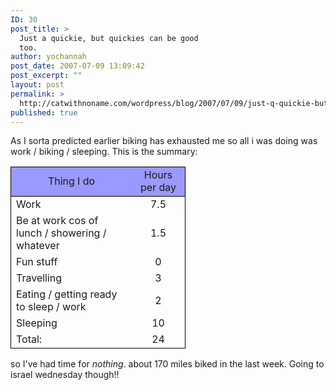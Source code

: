 ```yaml
---
ID: 30
post_title: >
  Just a quickie, but quickies can be good
  too.
author: yochannah
post_date: 2007-07-09 13:09:42
post_excerpt: ""
layout: post
permalink: >
  http://catwithnoname.com/wordpress/blog/2007/07/09/just-q-quickie-but-quickies-can-be-good-too/
published: true
---
```

As I sorta predicted earlier biking has exhausted me so all i was doing was work / biking / sleeping. This is the summary:
<table border="0" cellspacing="0" cols="2" frame="void" rules="none">
<tr>
<td style="border-top: 1px solid #000000; border-left: 1px solid #000000; border-bottom: 1px solid #000000" align="center" bgcolor="#9999ff" height="38" valign="middle" width="177">Thing I do</td>
<td style="border-top: 1px solid #000000; border-right: 1px solid #000000; border-bottom: 1px solid #000000" align="center" bgcolor="#9999ff" valign="middle" width="69">Hours per day</td>
</tr>
<tr>
<td style="border-left: 1px solid #000000" align="left" height="19" valign="middle">Work</td>
<td style="border-right: 1px solid #000000" sdval="7.5" sdnum="2057;" align="center" valign="middle">7.5</td>
</tr>
<tr>
<td style="border-left: 1px solid #000000" align="left" height="36" valign="middle">Be at work cos of lunch / showering / whatever</td>
<td style="border-right: 1px solid #000000" sdval="1.5" sdnum="2057;" align="center" valign="middle">1.5</td>
</tr>
<tr>
<td style="border-left: 1px solid #000000" align="left" height="19" valign="middle">Fun stuff</td>
<td style="border-right: 1px solid #000000" sdval="0" sdnum="2057;" align="center" valign="middle">0</td>
</tr>
<tr>
<td style="border-left: 1px solid #000000" align="left" height="19" valign="middle">Travelling</td>
<td style="border-right: 1px solid #000000" sdval="3" sdnum="2057;" align="center" valign="middle">3</td>
</tr>
<tr>
<td style="border-left: 1px solid #000000" align="left" height="36" valign="middle">Eating / getting ready to sleep / work</td>
<td style="border-right: 1px solid #000000" sdval="2" sdnum="2057;" align="center" valign="middle">2</td>
</tr>
<tr>
<td style="border-left: 1px solid #000000" align="left" height="19" valign="middle">Sleeping</td>
<td style="border-right: 1px solid #000000" sdval="10" sdnum="2057;" align="center" valign="middle">10</td>
</tr>
<tr>
<td style="border-left: 1px solid #000000; border-bottom: 1px solid #000000" align="left" height="18" valign="middle">Total:</td>
<td style="border-right: 1px solid #000000; border-bottom: 1px solid #000000" sdval="24" sdnum="2057;" align="center" valign="middle">24</td>
</tr>
</table>
so I've had time for <em>nothing</em>. about 170 miles biked in the last week. Going to israel wednesday though!!